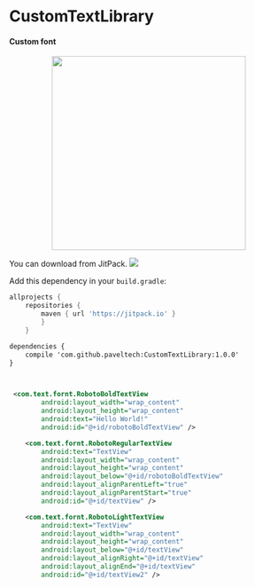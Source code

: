 # CustomTextLibrary
<h4>Custom font</h4>




<p align="center">
  <img src="https://raw.githubusercontent.com/paveltech/CustomTextLibrary/master/device-2017-09-28-020236.png" width="350"/>
</p>


You can download from JitPack. [![](https://jitpack.io/v/paveltech/MoreApps.svg)](https://jitpack.io/#paveltech/MoreApps)

Add this dependency in your `build.gradle`: 

```groovy
allprojects {
	repositories {
		maven { url 'https://jitpack.io' }
		}
	}
```

```xml
dependencies {
    compile 'com.github.paveltech:CustomTextLibrary:1.0.0'
}
```



```xml


 <com.text.fornt.RobotoBoldTextView
        android:layout_width="wrap_content"
        android:layout_height="wrap_content"
        android:text="Hello World!"
        android:id="@+id/robotoBoldTextView" />

    <com.text.fornt.RobotoRegularTextView
        android:text="TextView"
        android:layout_width="wrap_content"
        android:layout_height="wrap_content"
        android:layout_below="@+id/robotoBoldTextView"
        android:layout_alignParentLeft="true"
        android:layout_alignParentStart="true"
        android:id="@+id/textView" />

    <com.text.fornt.RobotoLightTextView
        android:text="TextView"
        android:layout_width="wrap_content"
        android:layout_height="wrap_content"
        android:layout_below="@+id/textView"
        android:layout_alignRight="@+id/textView"
        android:layout_alignEnd="@+id/textView"
        android:id="@+id/textView2" />



 ```



